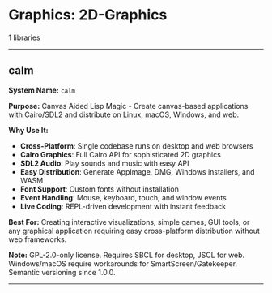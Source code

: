 # Graphics: 2D-Graphics

1 libraries

---

## calm

**System Name:** `calm`

**Purpose:** Canvas Aided Lisp Magic - Create canvas-based applications with Cairo/SDL2 and distribute on Linux, macOS, Windows, and web.

**Why Use It:**
- **Cross-Platform**: Single codebase runs on desktop and web browsers
- **Cairo Graphics**: Full Cairo API for sophisticated 2D graphics
- **SDL2 Audio**: Play sounds and music with easy API
- **Easy Distribution**: Generate AppImage, DMG, Windows installers, and WASM
- **Font Support**: Custom fonts without installation
- **Event Handling**: Mouse, keyboard, touch, and window events
- **Live Coding**: REPL-driven development with instant feedback

**Best For:** Creating interactive visualizations, simple games, GUI tools, or any graphical application requiring easy cross-platform distribution without web frameworks.

**Note:** GPL-2.0-only license. Requires SBCL for desktop, JSCL for web. Windows/macOS require workarounds for SmartScreen/Gatekeeper. Semantic versioning since 1.0.0.

---


